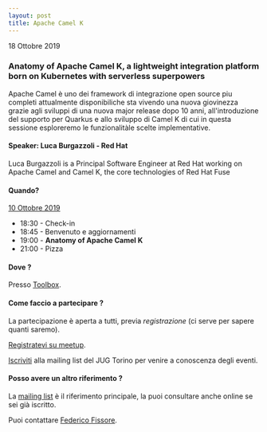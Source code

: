 ```yaml
---
layout: post
title: Apache Camel K
---
```


18 Ottobre 2019

### Anatomy of Apache Camel K, a lightweight integration platform born on Kubernetes with serverless superpowers

Apache Camel è uno dei framework di integrazione open source piu completi attualmente disponibiliche sta vivendo una nuova giovinezza grazie agli sviluppi di una nuova major release dopo 10 anni, all'introduzione del supporto per Quarkus e allo sviluppo di Camel K di cui in questa sessione esploreremo le funzionalitàle scelte implementative.

#### Speaker: Luca Burgazzoli - Red Hat

Luca Burgazzoli is a Principal Software Engineer at Red Hat working on Apache Camel and Camel K, the core technologies of Red Hat Fuse

#### Quando?

<u>10 Ottobre 2019</u>

* 18:30 - Check-in
* 18:45 - Benvenuto e aggiornamenti
* 19:00 - **Anatomy of Apache Camel K**
* 21:00 - Pizza

#### Dove ?

Presso [Toolbox](/places/toolbox/).

#### Come faccio a partecipare ?

La partecipazione è aperta a tutti, previa *registrazione* (ci serve per sapere quanti saremo).

[Registratevi su meetup](https://www.meetup.com/it-IT/JUGTorino/events/262705113/).

[Iscriviti](/subscribe/) alla mailing list del JUG Torino per venire a conoscenza degli eventi.

#### Posso avere un altro riferimento ?

La [mailing list](https://groups.yahoo.com/groups/it-torino-java-jug) è il riferimento principale, la puoi consultare anche online se sei già iscritto.

Puoi contattare [Federico Fissore](/people/federicofissore/).
